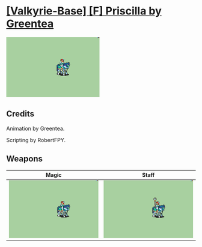 # [\[Valkyrie-Base\] \[F\] Priscilla by Greentea](./)

<img src="./6.%20Magic/Magic_000.png" alt="[Valkyrie-Base] [F] Priscilla by Greentea standing" />

## Credits

Animation by Greentea.

Scripting by RobertFPY.

## Weapons


|Magic |Staff |
|  :---: | :---: |
| <img alt="Magic animation" src="./6.%20Magic/Magic.gif" /> | <img alt="Staff animation" src="./7.%20Staff/Staff.gif" /> |
